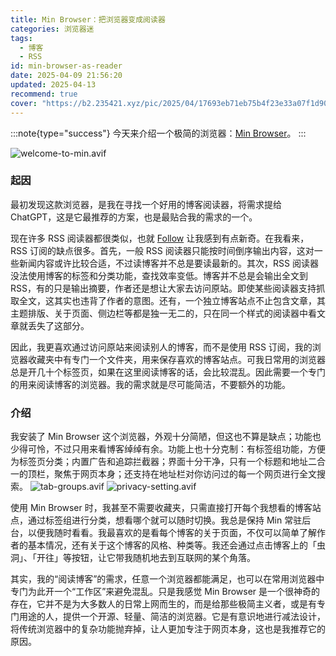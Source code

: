 ```yaml
---
title: Min Browser：把浏览器变成阅读器
categories: 浏览器迷
tags:
  - 博客
  - RSS
id: min-browser-as-reader
date: 2025-04-09 21:56:20
updated: 2025-04-13
recommend: true
cover: "https://b2.235421.xyz/pic/2025/04/17693eb71eb75b4f23e33a07f1d9032b.avif"
---
```


:::note{type="success"}
今天来介绍一个极简的浏览器：[Min Browser](https://minbrowser.org/)。
:::

![welcome-to-min.avif](https://b2.235421.xyz/pic/2025/04/17693eb71eb75b4f23e33a07f1d9032b.avif)

### 起因

最初发现这款浏览器，是我在寻找一个好用的博客阅读器，将需求提给 ChatGPT，这是它最推荐的方案，也是最贴合我的需求的一个。

现在许多 RSS 阅读器都很类似，也就 [Follow](https://follow.is/) 让我感到有点新奇。在我看来，RSS 订阅的缺点很多。首先，一般 RSS 阅读器只能按时间倒序输出内容，这对一些新闻内容或许比较合适，不过读博客并不总是要读最新的。其次，RSS 阅读器没法使用博客的标签和分类功能，查找效率变低。博客并不总是会输出全文到RSS，有的只是输出摘要，作者还是想让大家去访问原站。即使某些阅读器支持抓取全文，这其实也违背了作者的意图。还有，一个独立博客站点不止包含文章，其主题排版、关于页面、侧边栏等都是独一无二的，只在同一个样式的阅读器中看文章就丢失了这部分。

因此，我更喜欢通过访问原站来阅读别人的博客，而不是使用 RSS 订阅，我的浏览器收藏夹中有专门一个文件夹，用来保存喜欢的博客站点。可我日常用的浏览器总是开几十个标签页，如果在这里阅读博客的话，会比较混乱。因此需要一个专门的用来阅读博客的浏览器。我的需求就是尽可能简洁，不要额外的功能。

### 介绍

我安装了 Min Browser 这个浏览器，外观十分简陋，但这也不算是缺点；功能也少得可怜，不过只用来看博客绰绰有余。功能上也十分克制：有标签组功能，方便为标签页分类；内置广告和追踪拦截器；界面十分干净，只有一个标题和地址二合一的顶栏，聚焦于网页本身；还支持在地址栏对你访问过的每一个网页进行全文搜索。
![tab-groups.avif](https://b2.235421.xyz/pic/2025/04/c66b7ad8b4ae4c4a7046879751b05dfe.avif)
![privacy-setting.avif](https://b2.235421.xyz/pic/2025/04/0e92e458b5024785a2e9c1c013f2f6bd.avif)


使用 Min Browser 时，我甚至不需要收藏夹，只需直接打开每个我想看的博客站点，通过标签组进行分类，想看哪个就可以随时切换。我总是保持 Min 常驻后台，以便我随时看看。我最喜欢的是看每个博客的关于页面，不仅可以简单了解作者的基本情况，还有关于这个博客的风格、种类等。我还会通过点击博客上的「虫洞」、「开往」等按钮，让它带我随机地去到互联网的某个角落。

其实，我的“阅读博客”的需求，任意一个浏览器都能满足，也可以在常用浏览器中专门为此开一个“工作区”来避免混乱。只是我感觉 Min Browser 是一个很神奇的存在，它并不是为大多数人的日常上网而生的，而是给那些极简主义者，或是有专门用途的人，提供一个开源、轻量、简洁的浏览器。它是有意识地进行减法设计，将传统浏览器中的复杂功能抛弃掉，让人更加专注于网页本身，这也是我推荐它的原因。